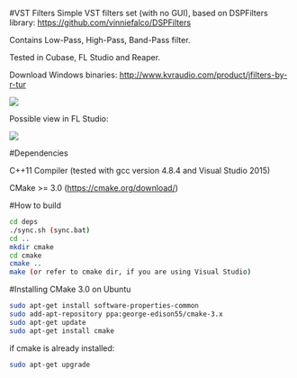 #VST Filters
Simple VST filters set (with no GUI), based on DSPFilters library: https://github.com/vinniefalco/DSPFilters

Contains Low-Pass, High-Pass, Band-Pass filter.

Tested in Cubase, FL Studio and Reaper.

Download Windows binaries: http://www.kvraudio.com/product/jfilters-by-r-tur

<img src="https://static.kvraudio.com/i/b/jfilters.1474117176.png">

Possible view in FL Studio:

<img src="http://static.kvraudio.com/i/b/jfilters.1364275288.png">

#Dependencies

C++11 Compiler (tested with gcc version 4.8.4 and Visual Studio 2015)

CMake >= 3.0 (https://cmake.org/download/)

#How to build 
```bash
cd deps
./sync.sh (sync.bat)
cd ..
mkdir cmake
cd cmake
cmake ..
make (or refer to cmake dir, if you are using Visual Studio)
```

#Installing CMake 3.0 on Ubuntu
```bash
sudo apt-get install software-properties-common
sudo add-apt-repository ppa:george-edison55/cmake-3.x
sudo apt-get update
sudo apt-get install cmake
```

if cmake is already installed:
```bash
sudo apt-get upgrade
```
